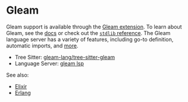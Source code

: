 # Gleam

Gleam support is available through the [Gleam extension](https://github.com/zed-industries/zed/tree/main/extensions/gleam). To learn about Gleam, see the [docs](https://gleam.run/documentation/) or check out the [`stdlib` reference](https://hexdocs.pm/gleam_stdlib/). The Gleam language server has a variety of features, including go-to definition, automatic imports, and [more](https://gleam.run/language-server/).

- Tree Sitter: [gleam-lang/tree-sitter-gleam](https://github.com/gleam-lang/tree-sitter-gleam)
- Language Server: [gleam lsp](https://github.com/gleam-lang/gleam/tree/main/compiler-core/src/language_server)

See also:

- [Elixir](./elixir.md)
- [Erlang](./erlang.md)
